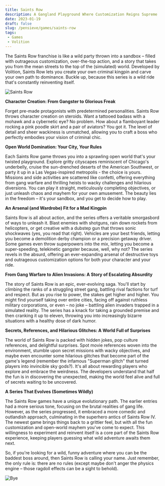 ```yaml
---
title: Saints Row
description: A Gangland Playground Where Customization Reigns Supreme
date: 2023-01-19
draft: false
slug: /pensieve/games/saints-row
tags:
 - Games
 - Volition
---
```


The Saints Row franchise is like a wild party thrown into a sandbox – filled with outrageous customization, over-the-top action, and a story that takes you from the mean streets to the top of the (simulated) world. Developed by Volition, Saints Row lets you create your own criminal kingpin and carve your own path to dominance. Buckle up, because this series is a wild ride that's constantly reinventing itself.

![Saints Row](https://wallpapercave.com/wp/pqOrcXZ.jpg)

**Character Creation: From Gangster to Glorious Freak**

Forget pre-made protagonists with predetermined personalities. Saints Row throws character creation on steroids. Want a tattooed badass with a mohawk and a cybernetic eye? No problem. How about a flamboyant leader rocking a pink poodle skirt and a pair of aviators? You got it. The level of detail and sheer wackiness is unmatched, allowing you to craft a boss who perfectly embodies your vision of criminal chic.

**Open World Domination: Your City, Your Rules**

Each Saints Row game throws you into a sprawling open world that's your twisted playground. Explore gritty cityscapes reminiscent of Chicago's underbelly, cruise the sun-drenched deserts of the American Southwest, or party it up in a Las Vegas-inspired metropolis - the choice is yours. Missions and side activities are scattered like confetti, offering everything from gang warfare and thrilling heists to wacky challenges and hilarious diversions. You can play it straight, meticulously completing objectives, or just unleash chaos and mayhem for your own amusement. The beauty lies in the freedom – it's your sandbox, and you get to decide how to play.

**An Arsenal (and Wardrobe) Fit for a Mad Kingpin**

Saints Row is all about action, and the series offers a veritable smorgasbord of ways to unleash it. Blast enemies with shotguns, rain down rockets from helicopters, or get creative with a dubstep gun that throws sonic shockwaves (yes, you read that right). Vehicles are your best friends, letting you become a demolition derby champion or a precision getaway driver. Some games even throw superpowers into the mix, letting you become a super-speeding, telekinetic gangster because, well, why not? The series revels in the absurd, offering an ever-expanding arsenal of destructive toys and outrageous customization options for both your character and your ride.

**From Gang Warfare to Alien Invasions: A Story of Escalating Absurdity**

The story of Saints Row is an epic, ever-evolving saga. You'll start by climbing the ranks of a struggling street gang, battling rival factions for turf and respect. But as you rise to power, the stakes get higher and higher. You might find yourself taking over entire cities, facing off against ruthless military corporations, or even – no joke – battling alien invaders trapped in a simulated reality. The series has a knack for taking a grounded premise and then cranking it up to eleven, throwing you into increasingly bizarre situations with a healthy dose of dark humor.

**Secrets, References, and Hilarious Glitches: A World Full of Surprises**

The world of Saints Row is packed with hidden jokes, pop culture references, and delightful surprises. Spot movie references woven into the environment, stumble upon secret missions with wacky objectives, and maybe even encounter some hilarious glitches that become part of the game's legend (remember the infamous "Superman glitch" that turned players into invincible sky gods?). It's all about rewarding players who explore and embrace the weirdness. The developers understand that half the fun is in discovering the unexpected, making the world feel alive and full of secrets waiting to be uncovered. 

**A Series That Evolves (Sometimes Wildly)**

The Saints Row games have a unique evolutionary path. The earlier entries had a more serious tone, focusing on the brutal realities of gang life. However, as the series progressed, it embraced a more comedic and outlandish approach, culminating in the superhero antics of Saints Row IV. The newest game brings things back to a grittier feel, but with all the fun customization and open-world mayhem you've come to expect. This willingness to experiment and reinvent itself is a core part of the Saints Row experience, keeping players guessing what wild adventure awaits them next.

So, if you're looking for a wild, funny adventure where you can be the baddest boss around, then Saints Row is calling your name. Just remember, the only rule is: there are no rules (except maybe don't anger the physics engine – those ragdoll effects can be a sight to behold).

![Bye](https://wallpapercave.com/wp/PB959dv.jpg)